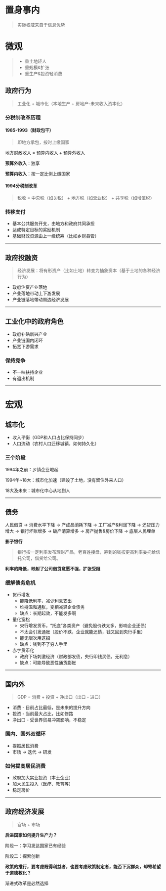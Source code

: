 # 置身事内

> 实际权威来自于信息优势

# 微观

> - 重土地轻人
> - 重规模&扩张
> - 重生产&投资轻消费

## 政府行为

> 工业化 + 城市化（本地生产 + 房地产-未来收入资本化）



### 分税制改革历程

#### 1985-1993（财政包干）

> 即地方承包，按时上缴国家

地方财政收入 = 预算内收入 + 预算外收入

**预算外收入**：独享

**预算内收入**：按一定比例上缴国家



#### 1994分税制改革

> 税收 = 中央税（如关税） + 地方税（如营业税）  + 共享税（如增值税）



### 转移支付

- 基本公共服务开支，由地方和政府共同承担
- 达成特定目标的奖励机制
- 基础财政资源由上一级统筹（比如乡财县管）

---

## 政府投融资

> 经济发展：将有形资产（比如土地）转变为抽象资本（基于土地的各种经济行为）

- 政府注资产业落地
- 产业落地带动上下游发展
- 产业链落地带动周边经济发展

---

## 工业化中的政府角色

- 政府补贴新兴产业
- 产业链国内闭环
- 拓宽下游需求



### 保持竞争

- 不一味扶持企业
- 有退出机制

---

# 宏观



## 城市化

- 收入平衡（GDP和人口占比保持同步）
- 人口流动（农村人口迁移城镇，如何持久化）



### 三个阶段

1994年之前：乡镇企业崛起

1994年~18大：城市化加速（建设了土地，没有留住外来人口）

18大及未来：城市化中心从地到人



---

## 债务

人民借贷 -> 消费水平下降 -> 产成品消耗下降 -> 工厂减产&利润下降 -> 还贷压力增大 -> 银行坏账增多 -> 破产清算增多 -> 房产抛售&房价下降 -> 底层人民埋单



**影子银行**

> 银行按一定利率发布理财产品，老百姓接盘，筹到的钱按更高利率委托给信托公司，借贷给公司。



**利率的降低，映射了公司借贷意愿不强，扩张受阻**



### 缓解债务危机

- 货币增发
  - 能降低利率，减少利息支出
  - 维持温和通胀，变相减轻企业债务
  - 缺点：长期起效，不能发多啊
- 量化宽松
  - 央行增发货币，“托底”各类资产（避免股价跌太多，影响企业还债）
  - 不太会引发通胀（股价不跌，企业就能还债，钱又回到央行手里）
  - 能无限次用这招
  - 缺点：钱到不了穷人手里
- 赤字货币化
  - 政府下场刺激经济（财政部发债，央行印钱买债，无利息）
  - 缺点：可能导致恶性通货膨胀

---

## 国内外

> GDP = 消费 + 投资 + 净出口（出口 - 进口）

- 消费 - 目前占比最低，是未来的提升方向
- 投资 - 当前最大占比，比如修路
- 净出口 - 受世界贸易冲突影响，不稳定

### 国内、国外双循环

- 提振居民消费
- 市场 -> 迭代 -> 研发

### 如何提高居民消费

- 政府加大实业投资（本土企业）
- 加大民生投入（医疗、教育等）
- 稳定房价

---

## 政府经济发展

> 官场 + 市场

**后进国家如何提升生产力？**

阶段一：学习发达国家已有经验

阶段二：探索创新



**政策的推行，要考虑既得利益者，也要考虑政策制定者，能否下沉群众，却寄希望于道德教化？**



渐进式改革是必然选择